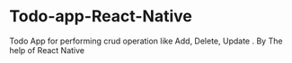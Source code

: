 # Todo-app-React-Native
Todo App for performing  crud operation like Add, Delete, Update . By The help of React Native
